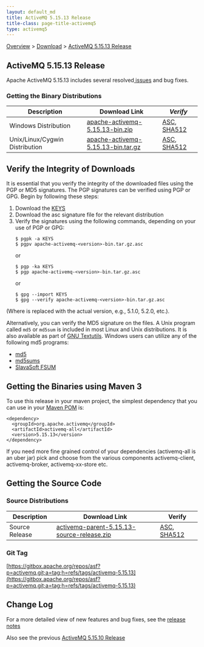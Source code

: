 ```yaml
---
layout: default_md
title: ActiveMQ 5.15.13 Release 
title-class: page-title-activemq5
type: activemq5
---
```


[Overview](overview) > [Download](download) > [ActiveMQ 5.15.13 Release](activemq-51513-release)

ActiveMQ 5.15.13 Release
-----------------------

Apache ActiveMQ 5.15.13 includes several resolved[ issues](https://issues.apache.org/jira/secure/ReleaseNote.jspa?projectId=12311210&version=12347002) and bug fixes.

### Getting the Binary Distributions

Description|Download Link|_Verify_
---|---|---
Windows Distribution|[apache-activemq-5.15.13-bin.zip](http://www.apache.org/dyn/closer.cgi?filename=/activemq/5.15.13/apache-activemq-5.15.13-bin.zip&action=download)|[ASC](https://www.apache.org/dist/activemq/5.15.13/apache-activemq-5.15.13-bin.zip.asc), [SHA512](https://www.apache.org/dist/activemq/5.15.13/apache-activemq-5.15.13-bin.zip.sha512)
Unix/Linux/Cygwin Distribution|[apache-activemq-5.15.13-bin.tar.gz](http://www.apache.org/dyn/closer.cgi?filename=/activemq/5.15.13/apache-activemq-5.15.13-bin.tar.gz&action=download)|[ASC](https://www.apache.org/dist/activemq/5.15.13/apache-activemq-5.15.13-bin.tar.gz.asc), [SHA512](https://www.apache.org/dist/activemq/5.15.13/apache-activemq-5.15.13-bin.tar.gz.sha512)

Verify the Integrity of Downloads
---------------------------------

It is essential that you verify the integrity of the downloaded files using the PGP or MD5 signatures. The PGP signatures can be verified using PGP or GPG. Begin by following these steps:

1.  Download the [KEYS](http://www.apache.org/dist/activemq/KEYS)
2.  Download the asc signature file for the relevant distribution
3.  Verify the signatures using the following commands, depending on your use of PGP or GPG:
    ```
    $ pgpk -a KEYS
    $ pgpv apache-activemq-<version>-bin.tar.gz.asc
    ```
    or
    ```
    $ pgp -ka KEYS
    $ pgp apache-activemq-<version>-bin.tar.gz.asc
    ```
    or
    ```
    $ gpg --import KEYS
    $ gpg --verify apache-activemq-<version>-bin.tar.gz.asc
    ```

(Where <version> is replaced with the actual version, e.g., 5.1.0, 5.2.0, etc.).

Alternatively, you can verify the MD5 signature on the files. A Unix program called `md5` or `md5sum` is included in most Linux and Unix distributions. It is also available as part of [GNU Textutils](http://www.gnu.org/software/textutils/textutils.html). Windows users can utilize any of the following md5 programs:

*   [md5](http://www.fourmilab.ch/md5/)
*   [md5sums](http://www.pc-tools.net/win32/md5sums/)
*   [SlavaSoft FSUM](http://www.slavasoft.com/fsum/)

Getting the Binaries using Maven 3
----------------------------------

To use this release in your maven project, the simplest dependency that you can use in your [Maven POM](http://maven.apache.org/guides/introduction/introduction-to-the-pom.html) is:
```
<dependency>
  <groupId>org.apache.activemq</groupId>
  <artifactId>activemq-all</artifactId>
  <version>5.15.13</version>
</dependency>
```
If you need more fine grained control of your dependencies (activemq-all is an uber jar) pick and choose from the various components activemq-client, activemq-broker, activemq-xx-store etc.

Getting the Source Code
-----------------------

### Source Distributions

Description|Download Link|Verify
---|---|---
Source Release|[activemq-parent-5.15.13-source-release.zip](http://www.apache.org/dyn/closer.cgi?path=/activemq/5.15.13/activemq-parent-5.15.13-source-release.zip)|[ASC](https://www.apache.org/dist/activemq/5.15.13/activemq-parent-5.15.13-source-release.zip.asc), [SHA512](https://www.apache.org/dist/activemq/5.15.13/activemq-parent-5.15.13-source-release.zip.sha512)

### Git Tag

[https://gitbox.apache.org/repos/asf?p=activemq.git;a=tag;h=refs/tags/activemq-5.15.13](https://gitbox.apache.org/repos/asf?p=activemq.git;a=tag;h=refs/tags/activemq-5.15.13)

Change Log
----------

For a more detailed view of new features and bug fixes, see the [release notes](https://issues.apache.org/jira/secure/ReleaseNote.jspa?projectId=12311210&version=12345958)

Also see the previous [ActiveMQ 5.15.10 Release](activemq-51510-release)
